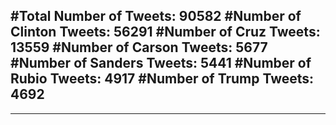 #Total Number of Tweets: 90582 
#Number of Clinton Tweets: 56291
#Number of Cruz Tweets: 13559
#Number of Carson Tweets: 5677
#Number of Sanders Tweets: 5441
#Number of Rubio Tweets: 4917
#Number of Trump Tweets: 4692
---
---
